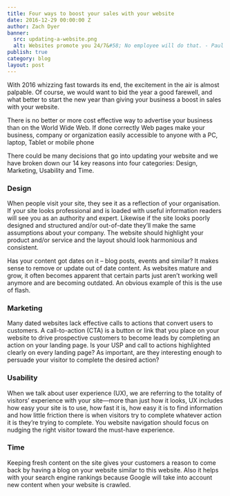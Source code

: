 ```yaml
---
title: Four ways to boost your sales with your website
date: 2016-12-29 00:00:00 Z
author: Zach Dyer
banner:
  src: updating-a-website.png
  alt: Websites promote you 24/7&#58; No employee will do that. - Paul Cookson
publish: true
category: blog
layout: post
---
```


With 2016 whizzing fast towards its end, the excitement in the air is almost palpable. Of course, we would want to bid the year a good farewell, and what better to start the new year than giving your business a boost in sales with your website.

There is no better or more cost effective way to advertise your business than on the World Wide Web. If done correctly Web pages make your business, company or organization easily accessible to anyone with a PC, laptop, Tablet or mobile phone

There could be many decisions that go into updating your website and we have broken down our 14 key reasons into four categories: Design, Marketing, Usability and Time.

### Design

When people visit your site, they see it as a reflection of your organisation. If your site looks professional and is loaded with useful information readers will see you as an authority and expert. Likewise if the site looks poorly designed and structured and/or out-of-date they’ll make the same assumptions about your company. The website should highlight your product and/or service and the layout should look harmonious and consistent.

Has your content got dates on it – blog posts, events and similar? It makes sense to remove or update out of date content. As websites mature and grow, it often becomes apparent that certain parts just aren’t working well anymore and are becoming outdated. An obvious example of this is the use of flash.

### Marketing

Many dated websites lack effective calls to actions that convert users to customers. A call-to-action (CTA) is a button or link that you place on your website to drive prospective customers to become leads by completing an action on your landing page. Is your USP and call to actions highlighted clearly on every landing page? As important, are they interesting enough to persuade your visitor to complete the desired action?

### Usability

When we talk about user experience (UX), we are referring to the totality of visitors’ experience with your site—more than just how it looks, UX includes how easy your site is to use, how fast it is, how easy it is to find information and how little friction there is when visitors try to complete whatever action it is they’re trying to complete. You website navigation should focus on nudging the right visitor toward the must-have experience.

### Time

Keeping fresh content on the site gives your customers a reason to come back by having a blog on your website similar to this website. Also it helps with your search engine rankings because Google will take into account new content when your website is crawled.
